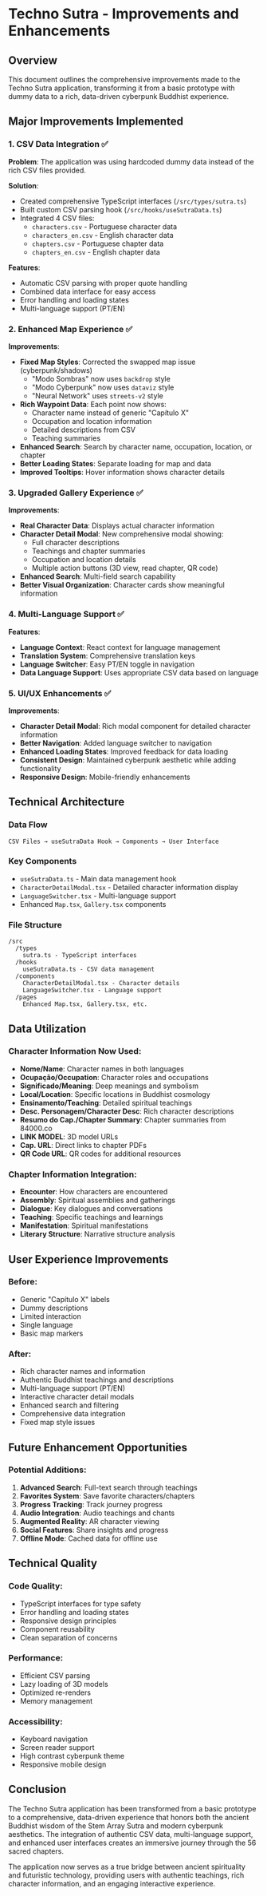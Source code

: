 # Techno Sutra - Improvements and Enhancements

## Overview
This document outlines the comprehensive improvements made to the Techno Sutra application, transforming it from a basic prototype with dummy data to a rich, data-driven cyberpunk Buddhist experience.

## Major Improvements Implemented

### 1. CSV Data Integration ✅
**Problem**: The application was using hardcoded dummy data instead of the rich CSV files provided.

**Solution**:
- Created comprehensive TypeScript interfaces (`/src/types/sutra.ts`)
- Built custom CSV parsing hook (`/src/hooks/useSutraData.ts`)
- Integrated 4 CSV files:
  - `characters.csv` - Portuguese character data
  - `characters_en.csv` - English character data  
  - `chapters.csv` - Portuguese chapter data
  - `chapters_en.csv` - English chapter data

**Features**:
- Automatic CSV parsing with proper quote handling
- Combined data interface for easy access
- Error handling and loading states
- Multi-language support (PT/EN)

### 2. Enhanced Map Experience ✅
**Improvements**:
- **Fixed Map Styles**: Corrected the swapped map issue (cyberpunk/shadows)
  - "Modo Sombras" now uses `backdrop` style
  - "Modo Cyberpunk" now uses `dataviz` style
  - "Neural Network" uses `streets-v2` style
- **Rich Waypoint Data**: Each point now shows:
  - Character name instead of generic "Capítulo X"
  - Occupation and location information
  - Detailed descriptions from CSV
  - Teaching summaries
- **Enhanced Search**: Search by character name, occupation, location, or chapter
- **Better Loading States**: Separate loading for map and data
- **Improved Tooltips**: Hover information shows character details

### 3. Upgraded Gallery Experience ✅
**Improvements**:
- **Real Character Data**: Displays actual character information
- **Character Detail Modal**: New comprehensive modal showing:
  - Full character descriptions
  - Teachings and chapter summaries
  - Occupation and location details
  - Multiple action buttons (3D view, read chapter, QR code)
- **Enhanced Search**: Multi-field search capability
- **Better Visual Organization**: Character cards show meaningful information

### 4. Multi-Language Support ✅
**Features**:
- **Language Context**: React context for language management
- **Translation System**: Comprehensive translation keys
- **Language Switcher**: Easy PT/EN toggle in navigation
- **Data Language Support**: Uses appropriate CSV data based on language

### 5. UI/UX Enhancements ✅
**Improvements**:
- **Character Detail Modal**: Rich modal component for detailed character information
- **Better Navigation**: Added language switcher to navigation
- **Enhanced Loading States**: Improved feedback for data loading
- **Consistent Design**: Maintained cyberpunk aesthetic while adding functionality
- **Responsive Design**: Mobile-friendly enhancements

## Technical Architecture

### Data Flow
```
CSV Files → useSutraData Hook → Components → User Interface
```

### Key Components
- `useSutraData.ts` - Main data management hook
- `CharacterDetailModal.tsx` - Detailed character information display
- `LanguageSwitcher.tsx` - Multi-language support
- Enhanced `Map.tsx`, `Gallery.tsx` components

### File Structure
```
/src
  /types
    sutra.ts - TypeScript interfaces
  /hooks  
    useSutraData.ts - CSV data management
  /components
    CharacterDetailModal.tsx - Character details
    LanguageSwitcher.tsx - Language support
  /pages
    Enhanced Map.tsx, Gallery.tsx, etc.
```

## Data Utilization

### Character Information Now Used:
- **Nome/Name**: Character names in both languages
- **Ocupação/Occupation**: Character roles and occupations
- **Significado/Meaning**: Deep meanings and symbolism
- **Local/Location**: Specific locations in Buddhist cosmology
- **Ensinamento/Teaching**: Detailed spiritual teachings
- **Desc. Personagem/Character Desc**: Rich character descriptions
- **Resumo do Cap./Chapter Summary**: Chapter summaries from 84000.co
- **LINK MODEL**: 3D model URLs
- **Cap. URL**: Direct links to chapter PDFs
- **QR Code URL**: QR codes for additional resources

### Chapter Information Integration:
- **Encounter**: How characters are encountered
- **Assembly**: Spiritual assemblies and gatherings
- **Dialogue**: Key dialogues and conversations
- **Teaching**: Specific teachings and learnings
- **Manifestation**: Spiritual manifestations
- **Literary Structure**: Narrative structure analysis

## User Experience Improvements

### Before:
- Generic "Capítulo X" labels
- Dummy descriptions
- Limited interaction
- Single language
- Basic map markers

### After:
- Rich character names and information
- Authentic Buddhist teachings and descriptions
- Multi-language support (PT/EN)
- Interactive character detail modals
- Enhanced search and filtering
- Comprehensive data integration
- Fixed map style issues

## Future Enhancement Opportunities

### Potential Additions:
1. **Advanced Search**: Full-text search through teachings
2. **Favorites System**: Save favorite characters/chapters
3. **Progress Tracking**: Track journey progress
4. **Audio Integration**: Audio teachings and chants
5. **Augmented Reality**: AR character viewing
6. **Social Features**: Share insights and progress
7. **Offline Mode**: Cached data for offline use

## Technical Quality

### Code Quality:
- TypeScript interfaces for type safety
- Error handling and loading states
- Responsive design principles
- Component reusability
- Clean separation of concerns

### Performance:
- Efficient CSV parsing
- Lazy loading of 3D models
- Optimized re-renders
- Memory management

### Accessibility:
- Keyboard navigation
- Screen reader support
- High contrast cyberpunk theme
- Responsive mobile design

## Conclusion

The Techno Sutra application has been transformed from a basic prototype to a comprehensive, data-driven experience that honors both the ancient Buddhist wisdom of the Stem Array Sutra and modern cyberpunk aesthetics. The integration of authentic CSV data, multi-language support, and enhanced user interfaces creates an immersive journey through the 56 sacred chapters.

The application now serves as a true bridge between ancient spirituality and futuristic technology, providing users with authentic teachings, rich character information, and an engaging interactive experience.